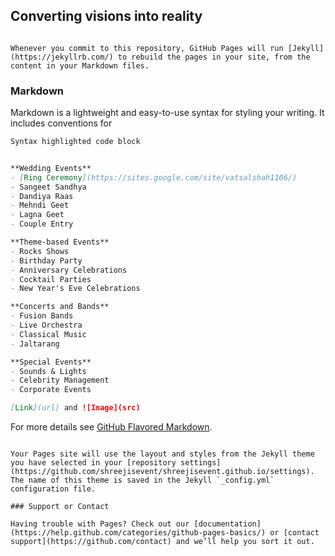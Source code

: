 ## Converting visions into reality


```You can use the [editor on GitHub](https://github.com/shreejisevent/shreejisevent.github.io/edit/master/README.md) to maintain and preview the content for your website in Markdown files.

Whenever you commit to this repository, GitHub Pages will run [Jekyll](https://jekyllrb.com/) to rebuild the pages in your site, from the content in your Markdown files.
```
### Markdown

Markdown is a lightweight and easy-to-use syntax for styling your writing. It includes conventions for

```markdown
Syntax highlighted code block


**Wedding Events**
- [Ring Ceremony](https://sites.google.com/site/vatsalshah1106/)
- Sangeet Sandhya
- Dandiya Raas
- Mehndi Geet
- Lagna Geet
- Couple Entry

**Theme-based Events**
- Rocks Shows
- Birthday Party
- Anniversary Celebrations
- Cocktail Parties
- New Year's Eve Celebrations

**Concerts and Bands**
- Fusion Bands
- Live Orchestra
- Classical Music
- Jaltarang

**Special Events**
- Sounds & Lights
- Celebrity Management
- Corporate Events

[Link](url) and ![Image](src)

```
For more details see [GitHub Flavored Markdown](https://guides.github.com/features/mastering-markdown/).

```### Jekyll Themes

Your Pages site will use the layout and styles from the Jekyll theme you have selected in your [repository settings](https://github.com/shreejisevent/shreejisevent.github.io/settings). The name of this theme is saved in the Jekyll `_config.yml` configuration file.

### Support or Contact

Having trouble with Pages? Check out our [documentation](https://help.github.com/categories/github-pages-basics/) or [contact support](https://github.com/contact) and we’ll help you sort it out.
